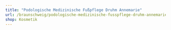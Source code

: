 ```yaml
---
title: "Podologische Medizinische Fußpflege Druhm Annemarie"
url: /braunschweig/podologische-medizinische-fusspflege-druhm-annemarie/
shop: Kosmetik
---
```

